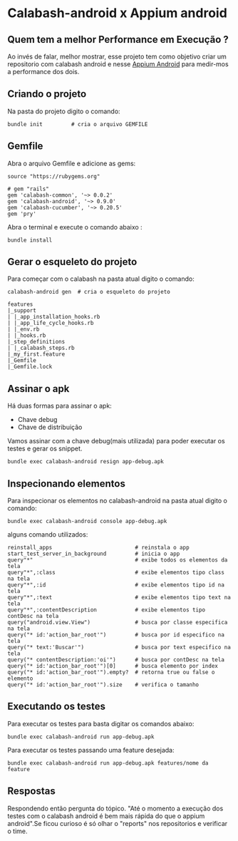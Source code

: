 #  Calabash-android x Appium android

## Quem tem a melhor Performance em Execução ?

Ao invés de falar, melhor mostrar, esse projeto tem como objetivo 
criar um repositorio com calabash android e nesse <a href="https://github.com/danilopolicarpos/Appium-android">Appium Android</a>
para medir-mos a performance dos dois.

## Criando o projeto

Na pasta do projeto digito o comando:

```
bundle init         # cria o arquivo GEMFILE
```

## Gemfile

Abra o arquivo Gemfile e adicione as gems:
```
source "https://rubygems.org"

# gem "rails"
gem 'calabash-common', '~> 0.0.2'
gem 'calabash-android', '~> 0.9.0'
gem 'calabash-cucumber', '~> 0.20.5'
gem 'pry'
```

Abra o terminal e execute o comando abaixo :
```
bundle install      
```

## Gerar o esqueleto do projeto
    
Para começar com o calabash na pasta atual digito o comando:
```
calabash-android gen  # cria o esqueleto do projeto

features
|_support
| |_app_installation_hooks.rb
| |_app_life_cycle_hooks.rb
| |_env.rb
| |_hooks.rb
|_step_definitions
| |_calabash_steps.rb
|_my_first.feature
|_Gemfile
|_Gemfile.lock
```
## Assinar o apk

Há duas formas para assinar o apk:
- Chave debug
- Chave de distribuição

Vamos assinar com a chave debug(mais utilizada) para poder executar os testes e gerar os snippet.
```
bundle exec calabash-android resign app-debug.apk
```

## Inspecionando elementos

Para inspecionar os elementos no calabash-android na pasta atual digito o comando:
```
bundle exec calabash-android console app-debug.apk
```
alguns comando utilizados:
```
reinstall_apps                          # reinstala o app
start_test_server_in_background         # inicia o app
query"*"                                # exibe todos os elementos da tela
query"*",:class                         # exibe elementos tipo class na tela
query"*",:id                            # exibe elementos tipo id na tela
query"*",:text                          # exibe elementos tipo text na tela
query"*",:contentDescription            # exibe elementos tipo contDesc na tela
query("android.view.View")              # busca por classe especifica na tela
query("* id:'action_bar_root'")         # busca por id especifico na tela
query("* text:'Buscar'")                # busca por text especifico na tela
query("* contentDescription:'oi'")      # busca por contDesc na tela
query("* id:'action_bar_root'")[0]      # busca elemento por index
query("* id:'action_bar_root'").empty?  # retorna true ou false o elemento
query("* id:'action_bar_root'").size    # verifica o tamanho 
```
## Executando os testes

Para executar os testes para basta digitar os comandos abaixo:
```
bundle exec calabash-android run app-debug.apk
```

Para executar os testes passando uma feature desejada:
```
bundle exec calabash-android run app-debug.apk features/nome da feature
```


## Respostas

Respondendo então pergunta do tópico. "Até o momento a execução dos testes
com o calabash android é bem mais rápida do que o appium android".Se ficou 
curioso é só olhar o "reports" nos repositorios e verificar o time.





